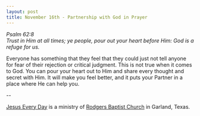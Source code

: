 ```yaml
---
layout: post
title: November 16th - Partnership with God in Prayer
---
```


_Psalm 62:8  
Trust in Him at all times; ye people, pour out your heart before
Him: God is a refuge for us._

Everyone has something that they feel that they could just not tell
anyone for fear of their rejection or critical judgment. This is not
true when it comes to God. You can pour your heart out to Him and
share every thought and secret with Him. It will make you feel
better, and it puts your Partner in a place where He can help you.

 --

<a href=http://jesuseveryday.net>Jesus Every Day</a> is a ministry of <a href=http://rodgersbaptist.net>Rodgers Baptist Church</a> in Garland, Texas.
